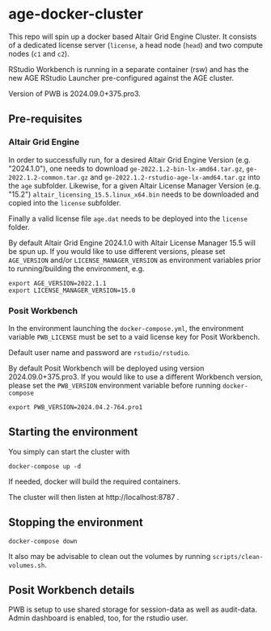 # age-docker-cluster

This repo will spin up a docker based Altair Grid Engine Cluster. It consists of a dedicated license server (`license`, a head node (`head`) and two compute nodes (`c1` and `c2`).

RStudio Workbench is running in a separate container (rsw) and has the new AGE RStudio Launcher  pre-configured against the AGE cluster.

Version of PWB is 2024.09.0+375.pro3.

## Pre-requisites

### Altair Grid Engine

In order to successfully run, for a desired Altair Grid Engine Version (e.g. "2024.1.0"), one needs to  download `ge-2022.1.2-bin-lx-amd64.tar.gz`, `ge-2022.1.2-common.tar.gz` and `ge-2022.1.2-rstudio-age-lx-amd64.tar.gz` into the `age` subfolder. Likewise, for a given Altair License Manager Version (e.g. "15.2") `altair_licensing_15.5.linux_x64.bin` needs to be downloaded and copied into the `license` subfolder.

Finally a valid license file `age.dat` needs to be deployed into the `license` folder.

By default Altair Grid Engine 2024.1.0 with Altair License Manager 15.5 will be spun up. If you would like to use different versions, please set `AGE_VERSION` and/or `LICENSE_MANAGER_VERSION` as environment variables prior to running/building the environment, e.g.

```
export AGE_VERSION=2022.1.1
export LICENSE_MANAGER_VERSION=15.0
```

### Posit Workbench

In the environment launching the `docker-compose.yml`, the environment variable `PWB_LICENSE` must be set to a vaid license key for Posit Workbench.

Default user name and password are `rstudio/rstudio`.

By default Posit Workbench will be deployed using version 2024.09.0+375.pro3. If you would like to use a different Workbench version, please set the `PWB_VERSION` environment variable before running `docker-compose`

```
export PWB_VERSION=2024.04.2-764.pro1
```

## Starting the environment

You simply can start the cluster with

```
docker-compose up -d 
```

If needed, docker will build the required containers.

The cluster will then listen at http://localhost:8787 .

## Stopping the environment 

```
docker-compose down
```

It also may be advisable to clean out the volumes by running `scripts/clean-volumes.sh`.

## Posit Workbench details

PWB is setup to use shared storage for session-data as well as audit-data. Admin dashboard is enabled, too, for the rstudio user.
